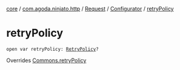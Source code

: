 [core](../../../index.md) / [com.agoda.ninjato.http](../../index.md) / [Request](../index.md) / [Configurator](index.md) / [retryPolicy](./retry-policy.md)

# retryPolicy

`open var retryPolicy: `[`RetryPolicy`](../../../com.agoda.ninjato.policy/-retry-policy/index.md)`?`

Overrides [Commons.retryPolicy](../../../com.agoda.ninjato.dsl/-commons/retry-policy.md)

